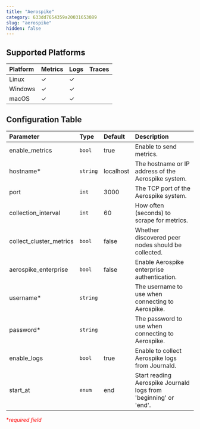 ```yaml
---
title: "Aerospike"
category: 633dd7654359a20031653089
slug: "aerospike"
hidden: false
---
```

## Supported Platforms

| Platform | Metrics | Logs | Traces |
| :------- | :------ | :--- | :----- |
| Linux    | ✓       | ✓    |        |
| Windows  | ✓       | ✓    |        |
| macOS    | ✓       | ✓    |        |

## Configuration Table

| Parameter               | Type     | Default   | Description                                                      |
| :---------------------- | :------- | :-------- | :--------------------------------------------------------------- |
| enable_metrics          | `bool`   | true      | Enable to send metrics.                                          |
| hostname\*              | `string` | localhost | The hostname or IP address of the Aerospike system.              |
| port                    | `int`    | 3000      | The TCP port of the Aerospike system.                            |
| collection_interval     | `int`    | 60        | How often (seconds) to scrape for metrics.                       |
| collect_cluster_metrics | `bool`   | false     | Whether discovered peer nodes should be collected.               |
| aerospike_enterprise    | `bool`   | false     | Enable Aerospike enterprise authentication.                      |
| username\*              | `string` |           | The username to use when connecting to Aerospike.                |
| password\*              | `string` |           | The password to use when connecting to Aerospike.                |
| enable_logs             | `bool`   | true      | Enable to collect Aerospike logs from Journald.                  |
| start_at                | `enum`   | end       | Start reading Aerospike Journald logs from 'beginning' or 'end'. |

<span style="color:red">\*_required field_</span>